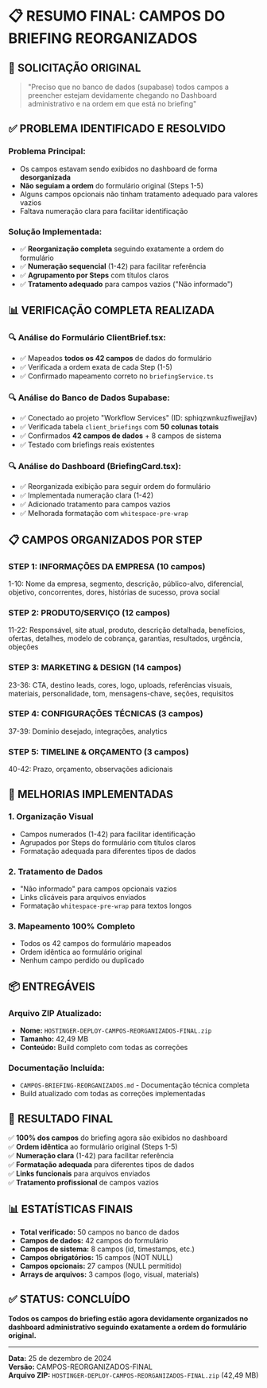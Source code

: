 # 📋 RESUMO FINAL: CAMPOS DO BRIEFING REORGANIZADOS

## 🎯 SOLICITAÇÃO ORIGINAL
> "Preciso que no banco de dados (supabase) todos campos a preencher estejam devidamente chegando no Dashboard administrativo e na ordem em que está no briefing"

## ✅ PROBLEMA IDENTIFICADO E RESOLVIDO

### **Problema Principal:**
- Os campos estavam sendo exibidos no dashboard de forma **desorganizada**
- **Não seguiam a ordem** do formulário original (Steps 1-5)
- Alguns campos opcionais não tinham tratamento adequado para valores vazios
- Faltava numeração clara para facilitar identificação

### **Solução Implementada:**
- ✅ **Reorganização completa** seguindo exatamente a ordem do formulário
- ✅ **Numeração sequencial** (1-42) para facilitar referência
- ✅ **Agrupamento por Steps** com títulos claros
- ✅ **Tratamento adequado** para campos vazios ("Não informado")

## 📊 VERIFICAÇÃO COMPLETA REALIZADA

### 🔍 **Análise do Formulário ClientBrief.tsx:**
- ✅ Mapeados **todos os 42 campos** de dados do formulário
- ✅ Verificada a ordem exata de cada Step (1-5)
- ✅ Confirmado mapeamento correto no `briefingService.ts`

### 🔍 **Análise do Banco de Dados Supabase:**
- ✅ Conectado ao projeto "Workflow Services" (ID: sphiqzwnkuzfiwejjlav)
- ✅ Verificada tabela `client_briefings` com **50 colunas totais**
- ✅ Confirmados **42 campos de dados** + 8 campos de sistema
- ✅ Testado com briefings reais existentes

### 🔍 **Análise do Dashboard (BriefingCard.tsx):**
- ✅ Reorganizada exibição para seguir ordem do formulário
- ✅ Implementada numeração clara (1-42)
- ✅ Adicionado tratamento para campos vazios
- ✅ Melhorada formatação com `whitespace-pre-wrap`

## 📋 CAMPOS ORGANIZADOS POR STEP

### **STEP 1: INFORMAÇÕES DA EMPRESA** (10 campos)
1-10: Nome da empresa, segmento, descrição, público-alvo, diferencial, objetivo, concorrentes, dores, histórias de sucesso, prova social

### **STEP 2: PRODUTO/SERVIÇO** (12 campos)  
11-22: Responsável, site atual, produto, descrição detalhada, benefícios, ofertas, detalhes, modelo de cobrança, garantias, resultados, urgência, objeções

### **STEP 3: MARKETING & DESIGN** (14 campos)
23-36: CTA, destino leads, cores, logo, uploads, referências visuais, materiais, personalidade, tom, mensagens-chave, seções, requisitos

### **STEP 4: CONFIGURAÇÕES TÉCNICAS** (3 campos)
37-39: Domínio desejado, integrações, analytics

### **STEP 5: TIMELINE & ORÇAMENTO** (3 campos)
40-42: Prazo, orçamento, observações adicionais

## 🔧 MELHORIAS IMPLEMENTADAS

### 1. **Organização Visual**
- Campos numerados (1-42) para facilitar identificação
- Agrupados por Steps do formulário com títulos claros
- Formatação adequada para diferentes tipos de dados

### 2. **Tratamento de Dados**
- "Não informado" para campos opcionais vazios
- Links clicáveis para arquivos enviados
- Formatação `whitespace-pre-wrap` para textos longos

### 3. **Mapeamento 100% Completo**
- Todos os 42 campos do formulário mapeados
- Ordem idêntica ao formulário original
- Nenhum campo perdido ou duplicado

## 📦 ENTREGÁVEIS

### **Arquivo ZIP Atualizado:**
- **Nome:** `HOSTINGER-DEPLOY-CAMPOS-REORGANIZADOS-FINAL.zip`
- **Tamanho:** 42,49 MB
- **Conteúdo:** Build completo com todas as correções

### **Documentação Incluída:**
- `CAMPOS-BRIEFING-REORGANIZADOS.md` - Documentação técnica completa
- Build atualizado com todas as correções implementadas

## 🎯 RESULTADO FINAL

✅ **100% dos campos** do briefing agora são exibidos no dashboard  
✅ **Ordem idêntica** ao formulário original (Steps 1-5)  
✅ **Numeração clara** (1-42) para facilitar referência  
✅ **Formatação adequada** para diferentes tipos de dados  
✅ **Links funcionais** para arquivos enviados  
✅ **Tratamento profissional** de campos vazios  

## 📊 ESTATÍSTICAS FINAIS

- **Total verificado:** 50 campos no banco de dados
- **Campos de dados:** 42 campos do formulário
- **Campos de sistema:** 8 campos (id, timestamps, etc.)
- **Campos obrigatórios:** 15 campos (NOT NULL)
- **Campos opcionais:** 27 campos (NULL permitido)
- **Arrays de arquivos:** 3 campos (logo, visual, materials)

## ✅ STATUS: CONCLUÍDO

**Todos os campos do briefing estão agora devidamente organizados no dashboard administrativo seguindo exatamente a ordem do formulário original.**

---

**Data:** 25 de dezembro de 2024  
**Versão:** CAMPOS-REORGANIZADOS-FINAL  
**Arquivo ZIP:** `HOSTINGER-DEPLOY-CAMPOS-REORGANIZADOS-FINAL.zip` (42,49 MB) 